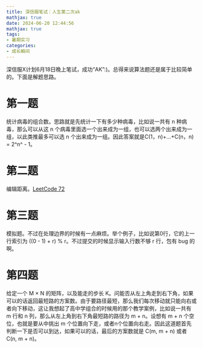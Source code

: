 ```yaml
---
title: 深信服笔试：人生第二次ak
mathjax: true
date: 2024-06-20 12:44:56
mathjax: true
tags:
- 暑期实习
categories:
- 成长瞬间
---
```



深信服X计划6月18日晚上笔试，成功“AK”:)。总得来说算法题还是属于比较简单的。下面是解题思路。

# 第一题

统计病毒的组合数。思路就是先统计一下有多少种病毒，比如说一共有 n 种病毒，那么可以从这 n 个病毒里面选一个出来成为一组，也可以选两个出来成为一组，以此类推最多可以选 n 个出来成为一组。因此答案就是C(1，n)+...+C(n，n) = 2^n^ - 1。

# 第二题

编辑距离。[LeetCode 72](https://leetcode.cn/problems/edit-distance/description/)

# 第三题

模拟题。不过在处理边界的时候有一点麻烦。举个例子，比如说第0行，它的上一行索引为 ((0 - 1) + r) % r。不过提交的时候显示输入行数不够 r 行，包有 bug 的啊。

# 第四题

给定一个 M × N 的矩阵，以及能走的步长 K。问能否从左上角走到右下角，如果可以的话返回最短路的方案数。由于要路径最短，那么我们每次移动就只能向右或者向下移动，这让我想起了高中学组合的时候用的那个教学案例，比如说一共有 m 行和 n 列，那么从左上角到右下角最短路的路径为 m + n。设想有 m + n 个空位，也就是要从中挑出 m 个位置向下走，或者n个位置向右走。因此这道题首先判断一下是否可以到达，如果可以的话，最后的方案数就是 C(m, m + n) 或者 C(n, m + n)。
